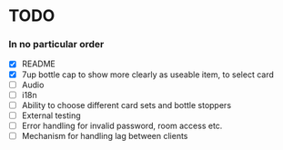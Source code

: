 # TODO
### In no particular order
- [x] README
- [X] 7up bottle cap to show more clearly as useable item, to select card
- [ ] Audio
- [ ] i18n
- [ ] Ability to choose different card sets and bottle stoppers
- [ ] External testing
- [ ] Error handling for invalid password, room access etc.
- [ ] Mechanism for handling lag between clients
